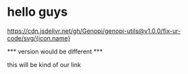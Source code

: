 # hello guys

https://cdn.jsdelivr.net/gh/Genopi/genopi-utils@v1.0.0/fix-ur-code/svg/{icon.name}

*** version would be different ***

this will be kind of our link
